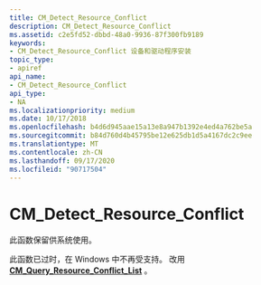 ```yaml
---
title: CM_Detect_Resource_Conflict
description: CM_Detect_Resource_Conflict
ms.assetid: c2e5fd52-dbbd-48a0-9936-87f300fb9189
keywords:
- CM_Detect_Resource_Conflict 设备和驱动程序安装
topic_type:
- apiref
api_name:
- CM_Detect_Resource_Conflict
api_type:
- NA
ms.localizationpriority: medium
ms.date: 10/17/2018
ms.openlocfilehash: b4d6d945aae15a13e8a947b1392e4ed4a762be5a
ms.sourcegitcommit: b84d760d4b45795be12e625db1d5a4167dc2c9ee
ms.translationtype: MT
ms.contentlocale: zh-CN
ms.lasthandoff: 09/17/2020
ms.locfileid: "90717504"
---
```

# <a name="cm_detect_resource_conflict"></a>CM_Detect_Resource_Conflict

此函数保留供系统使用。

此函数已过时，在 Windows 中不再受支持。 改用 [**CM_Query_Resource_Conflict_List**](/windows/win32/api/cfgmgr32/nf-cfgmgr32-cm_query_resource_conflict_list) 。